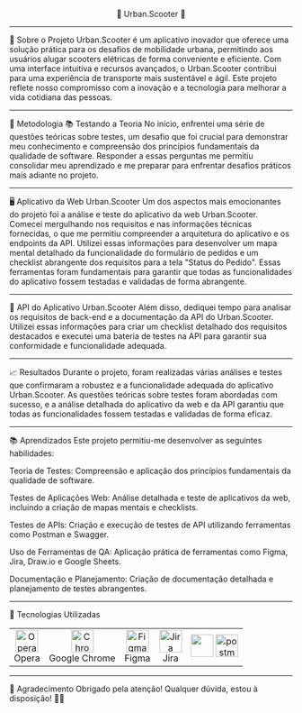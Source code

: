 <p align="center">🌟 Urban.Scooter 🌟</p>


---

🛴 Sobre o Projeto
Urban.Scooter é um aplicativo inovador que oferece uma solução prática para os desafios de mobilidade urbana, permitindo aos usuários alugar scooters elétricas de forma conveniente e eficiente.
Com uma interface intuitiva e recursos avançados, o Urban.Scooter contribui para uma experiência de transporte mais sustentável e ágil.
Este projeto reflete nosso compromisso com a inovação e a tecnologia para melhorar a vida cotidiana das pessoas.

--- 
🔎 Metodologia
📚 Testando a Teoria
No início, enfrentei uma série de questões teóricas sobre testes, um desafio que foi crucial para demonstrar meu conhecimento e compreensão dos princípios fundamentais da qualidade de software.
Responder a essas perguntas me permitiu consolidar meu aprendizado e me preparar para enfrentar desafios práticos mais adiante no projeto.

---

🖥️ Aplicativo da Web Urban.Scooter
Um dos aspectos mais emocionantes do projeto foi a análise e teste do aplicativo da web Urban.Scooter.
Comecei mergulhando nos requisitos e nas informações técnicas fornecidas, o que me permitiu compreender a arquitetura do aplicativo e os endpoints da API.
Utilizei essas informações para desenvolver um mapa mental detalhado da funcionalidade do formulário de pedidos e um checklist abrangente dos requisitos para a tela "Status do Pedido".
Essas ferramentas foram fundamentais para garantir que todas as funcionalidades do aplicativo fossem testadas e validadas de forma abrangente.

--- 

🔌 API do Aplicativo Urban.Scooter
Além disso, dediquei tempo para analisar os requisitos de back-end e a documentação da API do Urban.Scooter.
Utilizei essas informações para criar um checklist detalhado dos requisitos destacados e executei uma bateria de testes na API para garantir sua conformidade e funcionalidade adequada.

--- 
📈 Resultados
Durante o projeto, foram realizadas várias análises e testes que confirmaram a robustez e a funcionalidade adequada do aplicativo Urban.Scooter.
As questões teóricas sobre testes foram abordadas com sucesso, e a análise detalhada do aplicativo da web e da API garantiu que todas as funcionalidades fossem testadas e validadas de forma eficaz.

---
📚 Aprendizados
Este projeto permitiu-me desenvolver as seguintes habilidades:

Teoria de Testes: Compreensão e aplicação dos princípios fundamentais da qualidade de software.

Testes de Aplicações Web: Análise detalhada e teste de aplicativos da web, incluindo a criação de mapas mentais e checklists.

Testes de APIs: Criação e execução de testes de API utilizando ferramentas como Postman e Swagger.

Uso de Ferramentas de QA: Aplicação prática de ferramentas como Figma, Jira, Draw.io e Google Sheets.

Documentação e Planejamento: Criação de documentação detalhada e planejamento de testes abrangentes.

---
🚀 Tecnologias Utilizadas
<table> <tr> <td align="center"> <img src="https://cdn.jsdelivr.net/gh/devicons/devicon/icons/opera/opera-original.svg" width="40" height="40" alt="Opera"/> <br>Opera </td> <td align="center"> <img src="https://cdn.jsdelivr.net/gh/devicons/devicon/icons/chrome/chrome-original.svg" width="40" height="40" alt="Chrome"/> <br>Google Chrome </td> <td align="center"> <img src="https://cdn.jsdelivr.net/gh/devicons/devicon/icons/figma/figma-original.svg" width="40" height="40" alt="Figma"/> <br>Figma </td> <td align="center"> <img src="https://cdn.jsdelivr.net/gh/devicons/devicon/icons/jira/jira-original.svg" width="40" height="40" alt="Jira"/> <br>Jira </td> <td align="center"> <img src="https://upload.wikimedia.org/wikipedia/commons/3/3b/Diagrams.net_Logo.png" width="40" /> </a> <a href="https://postman.com" target="_blank" rel="noreferrer"> <img src="https://www.vectorlogo.zone/logos/getpostman/getpostman-icon.svg" alt="postman" width="40" height="40"/> </a> <a </td> </tr> </table>






---
🙏 Agradecimento
Obrigado pela atenção!
Qualquer dúvida, estou à disposição! 🚀✨




